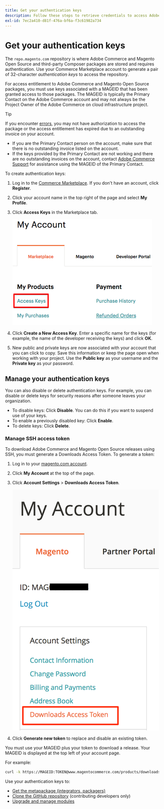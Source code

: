 ```yaml
---
title: Get your authentication keys
description: Follow these steps to retrieve credentials to access Adobe Commerce and Magento Open Source Composer packages on repo.magento.com.
exl-id: 7ec2a410-d81f-476a-bf6a-f3c61982a734
---
```

# Get your authentication keys

The `repo.magento.com` repository is where Adobe Commerce and Magento Open Source and third-party Composer packages are stored and requires authentication. Use your Commerce Marketplace account to generate a pair of 32-character *authentication keys* to access the repository.

For access entitlement to Adobe Commerce and Magento Open Source packages, you must use keys associated with a MAGEID that has been granted access to those packages. The MAGEID is typically the Primary Contact on the Adobe Commerce account and may not always be the Project Owner of the Adobe Commerce on cloud infrastructure project.

>[!TIP]
>
>If you encounter [errors](https://experienceleague.adobe.com/docs/commerce-knowledge-base/kb/troubleshooting/deployment/magento-commerce-cloud-repo-could-not-be-accessed-403-forbidden-or-404-not-found-error-when-deploying.html), you may not have authorization to access the package or the access entitlement has expired due to an outstanding invoice on your account.
>
>* If you are the Primary Contact person on the account, make sure that there is no outstanding invoice listed on the account.
>* If the keys provided by the Primary Contact are not working and there are no outstanding invoices on the account, contact [Adobe Commerce Support](https://experienceleague.adobe.com/docs/commerce-knowledge-base/kb/help-center-guide/magento-help-center-user-guide.html#submit-ticket) for assistance using the MAGEID of the Primary Contact.

To create authentication keys:

1. Log in to the [Commerce Marketplace](https://marketplace.magento.com). If you don't have an account, click **Register**.
1. Click your account name in the top right of the page and select **My Profile**.

1. Click **Access Keys** in the Marketplace tab.

   ![Get your secure access keys on Commerce Marketplace](../../assets/installation/cloud_access-key.png)

1. Click **Create a New Access Key**. Enter a specific name for the keys (for example, the name of the developer receiving the keys) and click **OK**.

1. New public and private keys are now associated with your account that you can click to copy. Save this information or keep the page open when working with your project. Use the **Public key** as your username and the **Private key** as your password.

## Manage your authentication keys

You can also disable or delete authentication keys. For example, you can disable or delete keys for security reasons after someone leaves your organization.

*  To disable keys: Click **Disable**. You can do this if you want to suspend use of your keys.
*  To enable a previously disabled key: Click **Enable**.
*  To delete keys: Click **Delete**.

### Manage SSH access token

To download Adobe Commerce and Magento Open Source releases using SSH, you must generate a Downloads Access Token. To generate a token:

1. Log in to your [magento.com account](https://account.magento.com/customer/account/login).
1. Click **My Account** at the top of the page.
1. Click **Account Settings** > **Downloads Access Token**.

   ![Access your keys](../../assets/installation/connect_keys1.png)

1. Click **Generate new token** to replace and disable an existing token.

You must use your MAGEID plus your token to download a release. Your MAGEID is displayed at the top left of your account page.

For example:

```bash
curl -k https://MAGEID:TOKEN@www.magentocommerce.com/products/downloads/info/help
```

Use your authentication keys to:

*  [Get the metapackage (integrators, packagers)](../composer.md)
*  [Clone the GitHub repository](https://developer.adobe.com/commerce/contributor/guides/install/clone-repository/) (contributing developers only)
*  [Upgrade and manage modules](../../upgrade/modules/upgrade.md)
